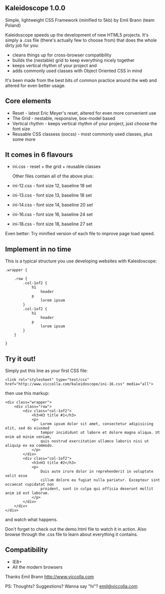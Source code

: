 Kaleidoscope 1.0.0 
------------------
Simple, lightweight CSS Framework (minified to 5kb)
by Emil Brann 
(team Poland)



Kaleidoscope speeds up the development of new HTML5 projects. It's simply a .css file (there's actually few to choose from) that does the whole dirty job for you: 
* cleans things up for cross-browser compatibility
* builds the (nestable) grid to keep everything nicely together
* keeps vertical rhythm of your project and 
* adds commonly used classes with Object Oriented CSS in mind

It's been made from the best bits of common practice around the web and altered for even better usage.



Core elements
------------------

* Reset - latest Eric Meyer's reset, altered for even more convenient use
* The Grid - nestable, responsive, box-model based
* Vertical rhythm - keeps vertical rhythm of your project, just choose the font size
* Reusable CSS classess (oocss) - most commonly used classes, plus some more



It comes in 6 flavours
------------------

* ini.css - reset + the grid + reusable classes

  Other files contain all of the above plus:
* ini-12.css - font size 12, baseline 18 set
* ini-13.css - font size 13, baseline 18 set
* ini-14.css - font size 14, baseline 20 set
* ini-16.css - font size 16, baseline 24 set
* ini-18.css - font size 18, baseline 27 set

Even better: Try minified version of each file to improve page load speed. 



Implement in no time
------------------

This is a typical structure you use developing websites with Kaleidoscope:

	.wrapper {
		
		.row {
			.col-1of2 {
				h1
					header
				p
					lorem ipsum
			}
			.col-1of2 {
				h1
					header
				p
					lorem ipsum
			}
		}

	}



Try it out!
------------------

Simply put this line as your first CSS file: 


	<link rel="stylesheet" type="text/css" href="http://www.viccolla.com/kaleidoscope/ini-16.css" media="all">

then use this markup:

	<div class="wrapper">
		<div class="row">
			<div class="col-1of2">
				<h3>H3 title #1</h3>
				<p>
					Lorem ipsum dolor sit amet, consectetur adipisicing elit, sed do eiusmod
					tempor incididunt ut labore et dolore magna aliqua. Ut enim ad minim veniam,
					quis nostrud exercitation ullamco laboris nisi ut aliquip ex ea commodo. 
				</p>
			</div>
			<div class="col-1of2">
				<h3>H3 title #2</h3>
				<p>
					Duis aute irure dolor in reprehenderit in voluptate velit esse
					cillum dolore eu fugiat nulla pariatur. Excepteur sint occaecat cupidatat non
					proident, sunt in culpa qui officia deserunt mollit anim id est laborum.
				</p>
			</div>
		</div>
	</div>


and watch what happens.

Don't forget to check out the demo.html file to watch it in action. Also browse through the .css file to learn about everything it contains.



Compatibility
------------------
* IE8+
* All the modern browsers



Thanks
Emil Brann 
http://www.viccolla.com

PS: Thoughts? Suggestions? Wanna say "hi"? emil@viccolla.com